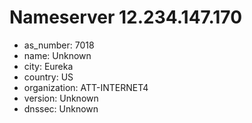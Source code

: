 # Nameserver 12.234.147.170

* as_number: 7018
* name: Unknown
* city: Eureka
* country: US
* organization: ATT-INTERNET4
* version: Unknown
* dnssec: Unknown
